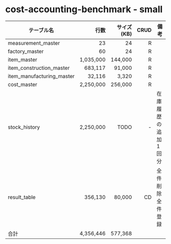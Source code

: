 # cost-accounting-benchmark - small

| テーブル名                |      行数 | サイズ(KB) | CRUD | 備考             |
| ------------------------- | --------: | ---------: | ---: | ---------------- |
| measurement_master        |        23 |         24 |    R |                  |
| factory_master            |        60 |         24 |    R |                  |
| item_master               | 1,035,000 |    144,000 |    R |                  |
| item_construction_master  |   683,117 |     91,000 |    R |                  |
| item_manufacturing_master |    32,116 |      3,320 |    R |                  |
| cost_master               | 2,250,000 |    256,000 |    R |                  |
| stock_history             | 2,250,000 |       TODO |    - | 在庫履歴の追加1回分 |
| result_table              |   356,130 |     80,000 |   CD | 全件削除全件登録 |
| 合計                      | 4,356,446 |    577,368 |      |                  |


